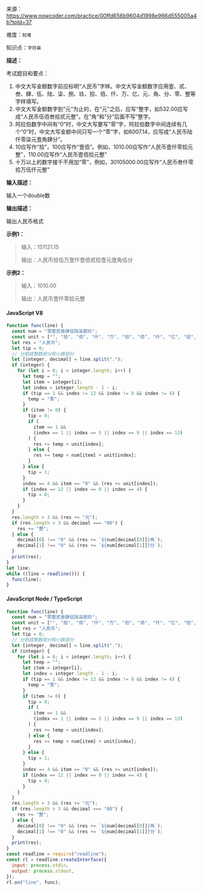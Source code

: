 来源：<https://www.nowcoder.com/practice/00ffd656b9604d1998e966d555005a4b?tpId=37>

难度：`较难`

知识点：`字符串`

**描述：**

考试题目和要点：

1. 中文大写金额数字前应标明“人民币”字样。中文大写金额数字应用壹、贰、叁、肆、伍、陆、柒、捌、玖、拾、佰、仟、万、亿、元、角、分、零、整等字样填写。
2. 中文大写金额数字到“元”为止的，在“元”之后，应写“整字，如532.00应写成“人民币伍佰叁拾贰元整”。在”角“和”分“后面不写”整字。
3. 阿拉伯数字中间有“0”时，中文大写要写“零”字，阿拉伯数字中间连续有几个“0”时，中文大写金额中间只写一个“零”字，如6007.14，应写成“人民币陆仟零柒元壹角肆分“。
4. 10应写作“拾”，100应写作“壹佰”。例如，1010.00应写作“人民币壹仟零拾元整”，110.00应写作“人民币壹佰拾元整”
5. 十万以上的数字接千不用加“零”，例如，30105000.00应写作“人民币叁仟零拾万伍仟元整”

**输入描述：**

输入一个double数

**输出描述：**

输出人民币格式

**示例1：**

> 输入：151121.15
>
> 输出：人民币拾伍万壹仟壹佰贰拾壹元壹角伍分

**示例2：**

> 输入：1010.00
>
> 输出：人民币壹仟零拾元整

<!-- tabs:start -->

#### **JavaScript V8**

```javascript
function func(line) {
  const num = "零壹贰叁肆伍陆柒捌玖";
  const unit = ["", "拾", "佰", "仟", "万", "拾", "佰", "仟", "亿", "拾", "佰", "仟", "万", "拾", "佰", "仟","万"];
  let res = "人民币";
  let tip = 0;
  // 分割成整数部分和小数部分
  let [integer, decimal] = line.split(".");
  if (integer) {
    for (let i = 0; i < integer.length; i++) {
      let temp = "";
      let item = integer[i];
      let index = integer.length - 1 - i;
      if (tip == 1 && index != 12 && index != 8 && index != 4) {
        temp = "零";
      }
      if (item != 0) {
        tip = 0;
        if (
          item == 1 &&
          (index == 1 || index == 5 || index == 9 || index == 13)
        ) {
          res += temp + unit[index];
        } else {
          res += temp + num[item] + unit[index];
        }
      } else {
        tip = 1;
      }
      index == 4 && item == "0" && (res += unit[index]);
      if (index == 12 || index == 8 || index == 4) {
        tip = 0;
      }
    }
  }
  res.length > 3 && (res += "元");
  if (res.length > 3 && decimal === "00") {
    res += "整";
  } else {
    decimal[0] !== "0" && (res += `${num[decimal[0]]}角`);
    decimal[1] !== "0" && (res += `${num[decimal[1]]}分`);
  }
  print(res);
}
let line;
while ((line = readline())) {
  func(line);
}
```

#### **JavaScript Node / TypeScript**

```javascript
function func(line) {
  const num = "零壹贰叁肆伍陆柒捌玖";
  const unit = ["", "拾", "佰", "仟", "万", "拾", "佰", "仟", "亿", "拾", "佰", "仟", "万", "拾", "佰", "仟","万"];
  let res = "人民币";
  let tip = 0;
  // 分割成整数部分和小数部分
  let [integer, decimal] = line.split(".");
  if (integer) {
    for (let i = 0; i < integer.length; i++) {
      let temp = "";
      let item = integer[i];
      let index = integer.length - 1 - i;
      if (tip == 1 && index != 12 && index != 8 && index != 4) {
        temp = "零";
      }
      if (item != 0) {
        tip = 0;
        if (
          item == 1 &&
          (index == 1 || index == 5 || index == 9 || index == 13)
        ) {
          res += temp + unit[index];
        } else {
          res += temp + num[item] + unit[index];
        }
      } else {
        tip = 1;
      }
      index == 4 && item == "0" && (res += unit[index]);
      if (index == 12 || index == 8 || index == 4) {
        tip = 0;
      }
    }
  }
  res.length > 3 && (res += "元");
  if (res.length > 3 && decimal === "00") {
    res += "整";
  } else {
    decimal[0] !== "0" && (res += `${num[decimal[0]]}角`);
    decimal[1] !== "0" && (res += `${num[decimal[1]]}分`);
  }
  print(res);
}
const readline = require("readline");
const rl = readline.createInterface({
  input: process.stdin,
  output: process.stdout,
});
rl.on("line", func);
```

<!-- tabs:end -->
